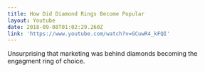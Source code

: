 ```yaml
---
title: How Did Diamond Rings Become Popular
layout: Youtube
date: 2018-09-08T01:02:29.260Z
link: 'https://www.youtube.com/watch?v=GCuwR4_kFQI'
---
```

Unsurprising that marketing was behind diamonds becoming the engagment ring of choice.
